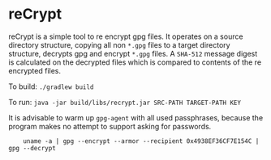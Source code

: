 reCrypt
=======

reCrypt is a simple tool to re encrypt gpg files. It operates on a source directory structure, copying all non `*.gpg` files to a target directory structure, decrypts gpg and encrypt `*.gpg` files. A `SHA-512` message digest is calculated on the decrypted files which is compared to contents of the re encrypted files.  

To build: `./gradlew build`

To run: `java -jar build/libs/recrypt.jar SRC-PATH TARGET-PATH KEY`

It is advisable to warm up `gpg-agent` with all used passphrases, because the program makes no attempt to support asking for passwords.

        uname -a | gpg --encrypt --armor --recipient 0x4938EF36CF7E154C | gpg --decrypt